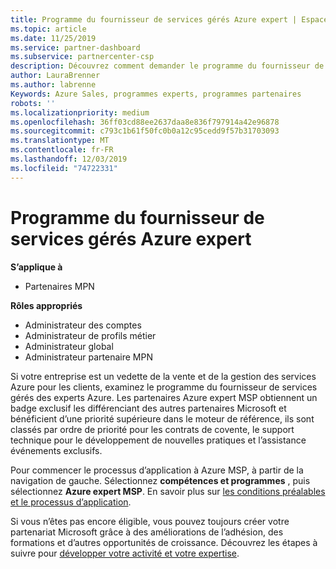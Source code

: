 ```yaml
---
title: Programme du fournisseur de services gérés Azure expert | Espace partenaires
ms.topic: article
ms.date: 11/25/2019
ms.service: partner-dashboard
ms.subservice: partnercenter-csp
description: Découvrez comment demander le programme du fournisseur de services gérés Azure expert, Azure expert MSP.
author: LauraBrenner
ms.author: labrenne
Keywords: Azure Sales, programmes experts, programmes partenaires
robots: ''
ms.localizationpriority: medium
ms.openlocfilehash: 36ff03cd88ee2637daa8e836f797914a42e96878
ms.sourcegitcommit: c793c1b61f50fc0b0a12c95cedd9f57b31703093
ms.translationtype: MT
ms.contentlocale: fr-FR
ms.lasthandoff: 12/03/2019
ms.locfileid: "74722331"
---
```

# <a name="azure-expert-managed-services-provider-program"></a>Programme du fournisseur de services gérés Azure expert

**S’applique à**

- Partenaires MPN

**Rôles appropriés**

- Administrateur des comptes
- Administrateur de profils métier
- Administrateur global
- Administrateur partenaire MPN

Si votre entreprise est un vedette de la vente et de la gestion des services Azure pour les clients, examinez le programme du fournisseur de services gérés des experts Azure. Les partenaires Azure expert MSP obtiennent un badge exclusif les différenciant des autres partenaires Microsoft et bénéficient d’une priorité supérieure dans le moteur de référence, ils sont classés par ordre de priorité pour les contrats de covente, le support technique pour le développement de nouvelles pratiques et l’assistance événements exclusifs.

Pour commencer le processus d’application à Azure MSP, à partir de la navigation de gauche. Sélectionnez **compétences et programmes** , puis sélectionnez **Azure expert MSP**. En savoir plus sur [les conditions préalables et le processus d’application](https://partner.microsoft.com/membership/azure-expert-msp). 

Si vous n’êtes pas encore éligible, vous pouvez toujours créer votre partenariat Microsoft grâce à des améliorations de l’adhésion, des formations et d’autres opportunités de croissance.
Découvrez les étapes à suivre pour [développer votre activité et votre expertise](https://partner.microsoft.com/membership/azure-expert-msp).

